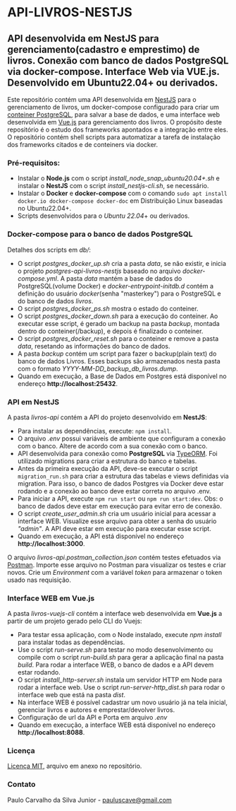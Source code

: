 # API-LIVROS-NESTJS
## API desenvolvida em NestJS para gerenciamento(cadastro e emprestimo) de livros. Conexão com banco de dados PostgreSQL via docker-compose. Interface Web via VUE.js. Desenvolvido em Ubuntu22.04+ ou derivados.

Este repositório contém uma API desenvolvida em [NestJS](https://nestjs.com/) para o gerenciamento de livros, um docker-compose configurado para criar um [conteiner PostgreSQL](https://hub.docker.com/_/postgres), para salvar a base de dados, e uma interface web desenvolvida em [Vue.js](https://vuejs.org/) para gerenciamento dos livros.
O propósito deste repositório é o estudo dos frameworks apontados e a integração entre eles.
O repositório contém shell scripts para automatizar a tarefa de instalação dos frameworks citados e de conteiners via docker.


### Pré-requisitos:

- Instalar o **Node.js** com o script *install_node_snap_ubuntu20.04+.sh* e instalar o **NestJS** com o script *install_nestjs-cli.sh*, se necessário.
- Instalar o **Docker** e **docker-compose** com o comando `sudo apt install docker.io docker-compose docker-doc` em Distribuição Linux baseadas no Ubuntu22.04+.
- Scripts desenvolvidos para o *Ubuntu 22.04*+ ou derivados.


### Docker-compose para o banco de dados PostgreSQL

Detalhes dos scripts em *db/*:
- O script *postgres_docker_up.sh* cria a pasta *data*, se não existir, e inicia o projeto *postgres-api-livros-nestjs* baseado no arquivo *docker-compose.yml*. A pasta *data* mantém a base de dados do PostgreSQL(volume Docker) e *docker-entrypoint-initdb.d* contém a definição do usuário *docker*(senha "masterkey") para o PostgreSQL e do banco de dados *livros*.
- O script *postgres_docker_ps.sh* mostra o estado do conteiner.
- O script *postgres_docker_down.sh* para a execução do conteiner. Ao executar esse script, é gerado um backup na pasta *backup*, montada dentro do conteiner(/backup), e depois é finalizado o conteiner.
- O script *postgres_docker_reset.sh* para o conteiner e remove a pasta *data*, resetando as informações do banco de dados.
- A pasta *backup* contém um script para fazer o backup(plain text) do banco de dados Livros. Esses backups são armazenados nesta pasta com o formato *YYYY-MM-DD_backup_db_livros.dump*.
- Quando em execução, a Base de Dados em Postgres está disponível no endereço **http://localhost:25432**.


### API em NestJS

A pasta *livros-api* contém a API do projeto desenvolvido em **NestJS**:
- Para instalar as dependências, execute: `npm install`.
- O arquivo *.env* possui variáveis de ambiente que configuram a conexão com o banco. Altere de acordo com a sua conexão com o banco. 
- API desenvolvida para conexão como **PostgreSQL** via [TypeORM](https://typeorm.io/). Foi utilizado migrations para criar a estrutura do banco e tabelas.
- Antes da primeira execução da API, deve-se executar o script `migration_run.sh` para criar a estrutura das tabelas e views definidas via migration. Para isso, o banco de dados Postgres via Docker deve estar rodando e a conexão ao banco deve estar correta no arquivo .env.
- Para iniciar a API, execute `npm run start` ou `npm run start:dev`. Obs: o banco de dados deve estar em execução para evitar erro de conexão.
- O script *create_user_admin.sh* cria um usuário inicial para acessar a interface WEB. Visualize esse arquivo para obter a senha do usuário *"admin"*. A API deve estar em execução para executar esse script.
- Quando em execução, a API está disponível no endereço **http://localhost:3000**.

O arquivo *livros-api.postman_collection.json* contém testes efetuados via [Postman](https://www.postman.com/). Importe esse arquivo no Postman para visualizar os testes e criar novos. Crie um *Environment* com a variável *token* para armazenar o token usado nas requisição.


### Interface WEB em Vue.js

A pasta *livros-vuejs-cli* contém a interface web desenvolvida em **Vue.js** a partir de um projeto gerado pelo CLI do Vuejs:
- Para testar essa aplicação, com o Node instalado, execute *npm install* para instalar todas as dependências.
- Use o script *run-serve.sh* para testar no modo desenvolvimento ou compile com o script *run-build.sh* para gerar a aplicação final na pasta *build*. Para rodar a interface WEB, o banco de dados e a API devem estar rodando.
- O script *install_http-server.sh* instala um servidor HTTP em Node para rodar a interface web. Use o script *run-server-http_dist.sh* para rodar o interface web que está na pasta *dist*.
- Na interface WEB é possível cadastrar um novo usuário já na tela inicial, gerenciar livros e autores e emprestar/devolver livros.
- Configuração de url da API e Porta em arquivo *.env*
- Quando em execução, a interface WEB está disponível no endereço **http://localhost:8088**.


### Licença

[Licença MIT](https://github.com/paulocsilvajr/api-livros-nestjs/blob/master/license_mit.txt), arquivo em anexo no repositório.


### Contato

Paulo Carvalho da Silva Junior - pauluscave@gmail.com
